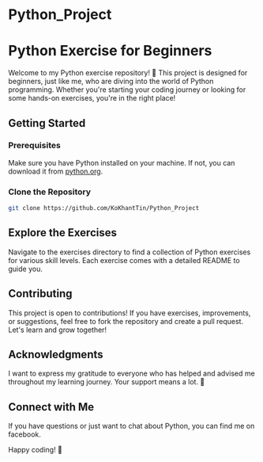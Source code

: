 # Python_Project
# Python Exercise for Beginners

Welcome to my Python exercise repository! 🐍 This project is designed for beginners, just like me, who are diving into the world of Python programming. Whether you're starting your coding journey or looking for some hands-on exercises, you're in the right place!

## Getting Started

### Prerequisites
Make sure you have Python installed on your machine. If not, you can download it from [python.org](https://www.python.org/).

### Clone the Repository
```bash
git clone https://github.com/KoKhantTin/Python_Project
```
## Explore the Exercises
Navigate to the exercises directory to find a collection of Python exercises for various skill levels. Each exercise comes with a detailed README to guide you.

## Contributing
This project is open to contributions! If you have exercises, improvements, or suggestions, feel free to fork the repository and create a pull request. Let's learn and grow together!

## Acknowledgments
I want to express my gratitude to everyone who has helped and advised me throughout my learning journey. Your support means a lot. 💙

## Connect with Me
If you have questions or just want to chat about Python, you can find me on facebook.

Happy coding! 🚀

